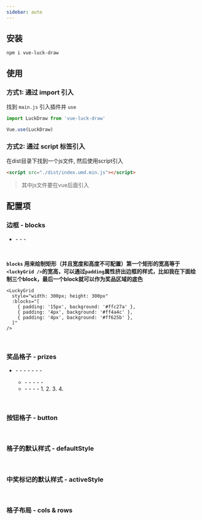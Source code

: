 ```yaml
---
sidebar: auto
---
```


<!-- # 九宫格抽奖 -->

## 安装

`npm i vue-luck-draw`

## 使用

### 方式1: 通过 import 引入

找到 `main.js` 引入插件并 `use`

```js
import LuckDraw from 'vue-luck-draw'

Vue.use(LuckDraw)
```

### 方式2: 通过 script 标签引入

在dist目录下找到一个js文件, 然后使用script引入

```html
<script src="./dist/index.umd.min.js"></script>
```

> 其中js文件要在vue后面引入

## 配置项

### 边框 - blocks

- <ldq-describe name="blocks?: Array<object>" mean="" />
  - <ldq-describe name="padding: string" mean="内边距" desc="与 css 中 padding 使用方式一样" />
  - <ldq-describe name="background: string" mean="背景颜色" desc="可填写16进制颜色哈希值或 rgba" />
  - <ldq-describe name="radius?: number" mean="圆角半径" desc="默认为 0, 配置范围为 0 ~ Infinity" />

<br />

**`blocks` 用来绘制矩形（并且宽度和高度不可配置）第一个矩形的宽高等于`<luckyGrid />`的宽高，可以通过`padding`属性挤出边框的样式，比如我在下面绘制三个block，最后一个block就可以作为奖品区域的底色**

<LuckyGrid
  style="width: 300px; height: 300px"
  :blocks="[
    { padding: '15px', background: '#ffc27a' },
    { padding: '4px', background: '#ff4a4c' },
    { padding: '4px', background: '#ff625b' },
  ]"
/>

```vue
<LuckyGrid
  style="width: 300px; height: 300px"
  :blocks="[
    { padding: '15px', background: '#ffc27a' },
    { padding: '4px', background: '#ff4a4c' },
    { padding: '4px', background: '#ff625b' },
  ]"
/>
```

<br />

### 奖品格子 - prizes

- <ldq-describe name="prizes?: Array<object>" mean="奖品列表" />
  - <ldq-describe name="index: number" mean="奖品索引" desc="从 0 开始表示第几个格子, 中奖标识按照升序进行游走" />
  - <ldq-describe name="x: number" mean="相对坐标x" desc="如果是标准的 3*3 宫格，那 x 的范围是 0 ~ 2" />
  - <ldq-describe name="y: number" mean="相对坐标y" desc="如果是标准的 3*3 宫格，那 y 的范围是 0 ~ 2" />
  - <ldq-describe name="col?: number" mean="横向合并格子" desc="用来实现异型格子, 默认为 1" />
  - <ldq-describe name="row?: number" mean="纵向合并格子" desc="用来实现异型格子, 默认为 1" />
  - <ldq-describe name="shadow?: string" mean="格子阴影" desc="阴影由 4 个值组成：1.水平位置、2.垂直位置、3.模糊距离、4.阴影颜色" />
  - <ldq-describe name="background?: string" mean="格子背景色" desc="此处优先级最高，可继承 defaultStyle 的背景色，默认为 '#fff'" />

  - <ldq-describe name="fonts?: Array<object>" mean="文字列表" />
    - <ldq-describe name="text: string" mean="字体内容" desc="可以使用 \n 用来换行" />
    - <ldq-describe name="color?: string" mean="字体颜色" />
    - <ldq-describe name="top?: string" mean="距离顶部的高度" desc="可以写 20px 也可以是 20%，默认为 0" />
    - <ldq-describe name="style?: string" mean="字体样式" desc="此处优先级最高，可继承 defaultStyle 的字体样式，默认为 '16px sans-serif'" />
    - <ldq-describe name="lineHeight?: string" mean="字体行高" desc="当文字换行时，会根据行高调节高度，默认使用字体样式中的文字大小" />

  - <ldq-describe name="imgs?: Array<object>" mean="图片列表" />
    - <ldq-describe name="src: string" mean="图片路径" />
    - <ldq-describe name="top?: string" mean="距离顶部的高度" desc="可以写 20px 也可以是 20%，默认为 0" />
    - <ldq-describe name="width?: string" mean="图片宽度" desc="关于图片宽高有四种可能" />
    - <ldq-describe name="height?: string" mean="图片高度" desc="关于图片宽高有四种可能" />
      1. <ldq-describe desc="宽高都没设置：则使用图片原大小" />
      2. <ldq-describe desc="有宽度无高度：则高度随着宽度等比缩放" />
      3. <ldq-describe desc="有高度无宽度：则宽度随着高度等比缩放" />
      4. <ldq-describe desc="既有宽度也有高度：则图片宽高均等于设置的值" />

<LuckyGrid
  style="width: 300px; height: 300px"
  :blocks="[
    { padding: '15px', background: '#ffc27a', radius: 25 },
    { padding: '4px', background: '#ff4a4c', radius: 20 },
    { padding: '4px', background: '#ff625b', radius: 20 }
  ]"
  :prizes="[
    {
      index: 0, x: 0, y: 0,
      fonts: [
        { text: '0号\n格子', style: '20px sans-serif', top: '25%' }
      ],
    },
    {
      index: 1, x: 1, y: 0,
      fonts: [{ text: '1号格子', top: '70%' }],
      imgs: [{ src: $withBase('/img/1.png'), width: '50%', top: '10%' }]
    },
    {
      index: 2, x: 2, y: 0, row: 2,
      shadow: '0 5 5 #ccc',
      fonts: [
        { text: '2号row=2\n所以图片的\n高度等于两\n个格子的\n50%', style: '14px sans-serif', top: '50%' },
      ],
      imgs: [{ src: $withBase('/img/2.png'), height: '50%', top: '0%' }]
    },
    {
      index: 3, x: 0, y: 1, col: 2,
      shadow: '0 -5 5 #aaa',
      fonts: [{ text: '3号col=2所以图片宽\n度等于两个格子的50%', top: '0%' }],
      imgs: [{ src: $withBase('/img/3.png'), width: '50%', top: '35%' }]
    },
    {
      index: 4, x: 0, y: 2, col: 3,
      background: 'pink',
      fonts: [{ text: '图片宽度为三个格子加起来的50%', top: '10%' }],
      imgs: [{ src: $withBase('/img/4.png'), width: '50%', top: '35%' }]
    },
  ]"
/>


<br />

### 按钮格子 - button

<br />

### 格子的默认样式 - defaultStyle

<br />

### 中奖标记的默认样式 - activeStyle

<br />

### 格子布局 - cols & rows

<br />